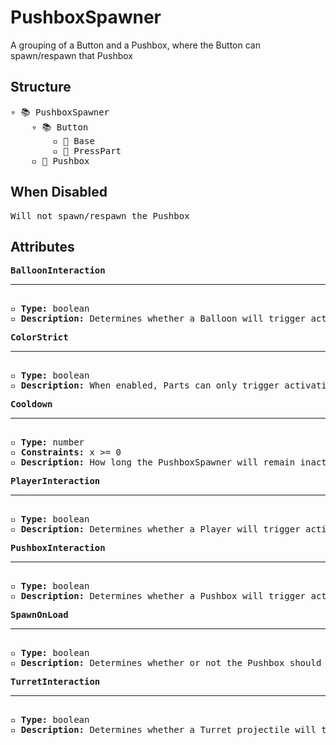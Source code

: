 # PushboxSpawner

A grouping of a Button and a Pushbox, where the Button can spawn/respawn that Pushbox

## Structure
<pre>
▿ 📚 PushboxSpawner
    ▿ 📚 Button
        ▫️ 🔲 Base
        ▫️ 🔲 PressPart
    ▫️ 🔲 Pushbox
</pre>

## When Disabled
<pre>
Will not spawn/respawn the Pushbox
</pre>

## Attributes
<pre>
<b>BalloonInteraction</b>  
<hr>
▫️ <b>Type:</b> boolean  
▫️ <b>Description:</b> Determines whether a Balloon will trigger activation of the Button  
</pre>

<pre>
<b>ColorStrict</b>  
<hr>
▫️ <b>Type:</b> boolean  
▫️ <b>Description:</b> When enabled, Parts can only trigger activation of the Button when they match the color of the Button. However, Parts that belong to the player are exempt from this rule 
</pre>

<pre>
<b>Cooldown</b>  
<hr>
▫️ <b>Type:</b> number  
▫️ <b>Constraints:</b> x >= 0  
▫️ <b>Description:</b> How long the PushboxSpawner will remain inactive after being activated
</pre>

<pre>
<b>PlayerInteraction</b>  
<hr>
▫️ <b>Type:</b> boolean  
▫️ <b>Description:</b> Determines whether a Player will trigger activation of the Button  
</pre>

<pre>
<b>PushboxInteraction</b>  
<hr>
▫️ <b>Type:</b> boolean  
▫️ <b>Description:</b> Determines whether a Pushbox will trigger activation of the Button  
</pre>

<pre>
<b>SpawnOnLoad</b>  
<hr>
▫️ <b>Type:</b> boolean  
▫️ <b>Description:</b> Determines whether or not the Pushbox should spawn in automatically when the Tower loads
</pre>

<pre>
<b>TurretInteraction</b>  
<hr>
▫️ <b>Type:</b> boolean  
▫️ <b>Description:</b> Determines whether a Turret projectile will trigger activation of the Button  
</pre>
